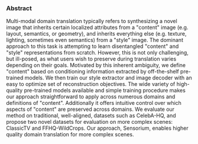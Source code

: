 ### Abstract
Multi-modal domain translation typically refers to synthesizing a novel image that inherits certain localized attributes from a "content" image (e.g. layout, semantics, or geometry), and inherits everything else (e.g. texture, lighting, sometimes even semantics) from a "style" image. The dominant approach to this task is attempting to learn disentangled "content" and "style" representations from scratch. However, this is not only challenging, but ill-posed, as what users wish to preserve during translation varies depending on their goals. Motivated by this inherent ambiguity, we define "content" based on conditioning information extracted by off-the-shelf pre-trained models. We then train our style extractor and image decoder with an easy to optimize set of reconstruction objectives. The wide variety of high-quality pre-trained models available and simple training procedure makes our approach straightforward to apply across numerous domains and definitions of "content". Additionally it offers intuitive control over which aspects of "content" are preserved across domains. We  evaluate our method on traditional, well-aligned, datasets such as CelebA-HQ, and propose two novel datasets for evaluation on more complex scenes: ClassicTV and FFHQ-WildCrops. Our approach, Sensorium, enables higher quality domain translation for more complex scenes.
